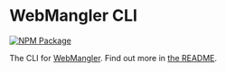 # WebMangler CLI

[![NPM Package][npm-image]][npm-url]

The CLI for [WebMangler]. Find out more in [the README].

[npm-url]: https://www.npmjs.com/package/webmangler-cli "NPM package"
[npm-image]: https://img.shields.io/npm/v/webmangler-cli.svg

[webmangler]: https://github.com/ericcornelissen/webmangler
[the readme]: https://github.com/ericcornelissen/webmangler#readme
